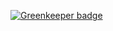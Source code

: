 

[![Greenkeeper badge](https://badges.greenkeeper.io/bangbang93/gfonts.svg)](https://greenkeeper.io/)